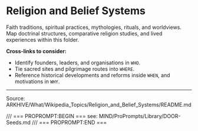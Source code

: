 # Religion and Belief Systems

Faith traditions, spiritual practices, mythologies, rituals, and worldviews. Map doctrinal structures, comparative religion studies, and lived experiences within this folder.

**Cross-links to consider:**
- Identify founders, leaders, and organisations in `WHO`.
- Tie sacred sites and pilgrimage routes into `WHERE`.
- Reference historical developments and reforms inside `WHEN`, and motivations in `WHY`.

---
Source: ARKHIVE/What/Wikipedia_Topics/Religion_and_Belief_Systems/README.md

/// === PROPROMPT:BEGIN ===
see: MIND/ProPrompts/Library/DOOR-Seeds.md
/// === PROPROMPT:END ===
